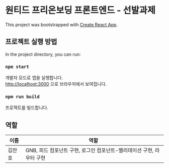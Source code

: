 # 원티드 프리온보딩 프론트엔드 - 선발과제

This project was bootstrapped with [Create React App](https://github.com/facebook/create-react-app).

## 프로젝트 실행 방법

In the project directory, you can run:

### `npm start`

개발자 모드로 앱을 실행합니다.\
[http://localhost:3000](http://localhost:3000)
으로 브라우저에서 보여집니다.

### `npm run build`

프로젝트를 빌드합니다.

## 역할

| 이름   | 역할                                                                  |
| ------ | --------------------------------------------------------------------- |
| 김찬호 | GNB, 피드 컴포넌트 구현, 로그인 컴포넌트-밸리데이션 구현, 라우터 구현 |
